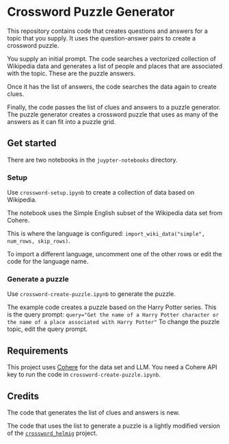 # Crossword Puzzle Generator

This repository contains code that creates questions and answers for a topic
that you supply. It uses the question-answer pairs to create a crossword puzzle.

You supply an initial prompt. The code searches a vectorized collection of
Wikipedia data and generates a list of people and places that are associated
with the topic. These are the puzzle answers.

Once it has the list of answers, the code searches the data again to create
clues.

Finally, the code passes the list of clues and answers to a puzzle generator.
The puzzle generator creates a crossword puzzle that uses as many of the answers
as it can fit into a puzzle grid.

## Get started

There are two notebooks in the `juypter-notebooks` directory.

### Setup

Use `crossword-setup.ipynb` to create a collection of data based on Wikipedia.

The notebook uses the Simple English subset of the Wikipedia data set from
Cohere.

This is where the language is configured: `import_wiki_data("simple", num_rows, skip_rows)`.

To import a different language, uncomment one of the other rows or edit the code
for the language name.

### Generate a puzzle

Use `crossword-create-puzzle.ipynb` to generate the puzzle.

The example code creates a puzzle based on the Harry Potter series. This is the
query prompt: `query="Get the name of a Harry Potter character or the name of a
place associated with Harry Potter"` To change the puzzle topic, edit the query
prompt.

## Requirements

This project uses [Cohere](https://cohere.com/) for the data set and LLM. You
need a Cohere API key to run the code in `crossword-create-puzzle.ipynb`.

## Credits

The code that generates the list of clues and answers is new.

The code that uses the list to generate a puzzle is a lightly modified version
of the [`crossword_helmig`](https://github.com/jeremy886/crossword_helmig)
project.
